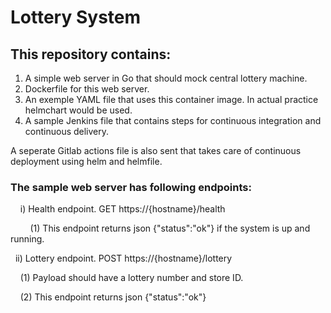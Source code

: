 # Lottery System

## This repository contains:

1)  A simple web server in Go that should mock central lottery machine. 
2)  Dockerfile for this web server.
3)  An exemple YAML file that uses this container image. In actual practice helmchart would be used. 
4)  A sample Jenkins file that contains steps for continuous integration and continuous delivery.

A seperate Gitlab actions file is also sent that takes care of continuous deployment using helm and helmfile. 

### The sample web server has following endpoints:

&nbsp;&nbsp;&nbsp;  i) Health endpoint. GET https://{hostname}/health

   &nbsp;&nbsp;&nbsp; &nbsp;&nbsp;&nbsp; (1) This endpoint returns json {"status":"ok"} if the system is up and
running.

&nbsp;&nbsp;ii) Lottery endpoint. POST https://{hostname}/lottery

&nbsp;&nbsp;&nbsp; (1) Payload should have a lottery number and store ID.

&nbsp;&nbsp;&nbsp; (2) This endpoint returns json {"status":"ok"}